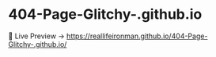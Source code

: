 # 404-Page-Glitchy-.github.io
🪷 Live Preview → https://reallifeironman.github.io/404-Page-Glitchy-.github.io/
